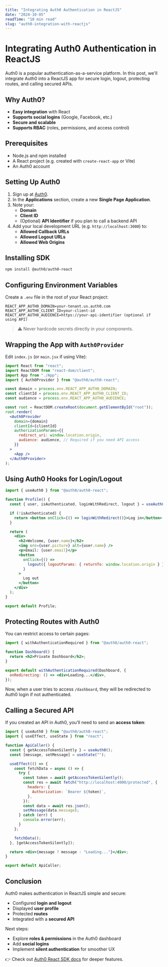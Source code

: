 ```yaml
---
title: "Integrating Auth0 Authentication in ReactJS"
date: "2024-10-05"
readTime: "10 min read"
slug: "auth0-integration-with-reactjs"
---
```


# Integrating Auth0 Authentication in ReactJS

Auth0 is a popular authentication-as-a-service platform. In this post, we'll integrate Auth0 into a ReactJS app for secure login, logout, protecting routes, and calling secured APIs.

## Why Auth0?

- **Easy integration** with React
- **Supports social logins** (Google, Facebook, etc.)
- **Secure and scalable**
- **Supports RBAC** (roles, permissions, and access control)

## Prerequisites

- Node.js and npm installed
- A React project (e.g. created with `create-react-app` or Vite)
- An Auth0 account

## Setting Up Auth0

1. Sign up at [Auth0](https://auth0.com/).
2. In the **Applications** section, create a new **Single Page Application**.
3. Note your:
   - **Domain**
   - **Client ID**
   - (Optional) **API Identifier** if you plan to call a backend API
4. Add your local development URL (e.g. `http://localhost:3000`) to:
   - **Allowed Callback URLs**
   - **Allowed Logout URLs**
   - **Allowed Web Origins**

## Installing SDK

```bash
npm install @auth0/auth0-react
```

## Configuring Environment Variables

Create a `.env` file in the root of your React project:

```env
REACT_APP_AUTH0_DOMAIN=your-tenant.us.auth0.com
REACT_APP_AUTH0_CLIENT_ID=your-client-id
REACT_APP_AUTH0_AUDIENCE=https://your-api-identifier (optional if using API)
```

> ⚠️ Never hardcode secrets directly in your components.

## Wrapping the App with `Auth0Provider`

Edit `index.js` (or `main.jsx` if using Vite):

```jsx
import React from "react";
import ReactDOM from "react-dom/client";
import App from "./App";
import { Auth0Provider } from "@auth0/auth0-react";

const domain = process.env.REACT_APP_AUTH0_DOMAIN;
const clientId = process.env.REACT_APP_AUTH0_CLIENT_ID;
const audience = process.env.REACT_APP_AUTH0_AUDIENCE;

const root = ReactDOM.createRoot(document.getElementById("root"));
root.render(
  <Auth0Provider
    domain={domain}
    clientId={clientId}
    authorizationParams={{
      redirect_uri: window.location.origin,
      audience: audience, // Required if you need API access
    }}
  >
    <App />
  </Auth0Provider>
);
```

## Using Auth0 Hooks for Login/Logout

```jsx
import { useAuth0 } from "@auth0/auth0-react";

function Profile() {
  const { user, isAuthenticated, loginWithRedirect, logout } = useAuth0();

  if (!isAuthenticated) {
    return <button onClick={() => loginWithRedirect()}>Log in</button>;
  }

  return (
    <div>
      <h2>Welcome, {user.name}</h2>
      <img src={user.picture} alt={user.name} />
      <p>Email: {user.email}</p>
      <button
        onClick={() =>
          logout({ logoutParams: { returnTo: window.location.origin } })
        }
      >
        Log out
      </button>
    </div>
  );
}

export default Profile;
```

## Protecting Routes with Auth0

You can restrict access to certain pages:

```jsx
import { withAuthenticationRequired } from "@auth0/auth0-react";

function Dashboard() {
  return <h2>Private Dashboard</h2>;
}

export default withAuthenticationRequired(Dashboard, {
  onRedirecting: () => <div>Loading...</div>,
});
```

Now, when a user tries to access `/dashboard`, they will be redirected to Auth0 login if not authenticated.

## Calling a Secured API

If you created an API in Auth0, you’ll need to send an **access token**:

```jsx
import { useAuth0 } from "@auth0/auth0-react";
import { useEffect, useState } from "react";

function ApiCaller() {
  const { getAccessTokenSilently } = useAuth0();
  const [message, setMessage] = useState("");

  useEffect(() => {
    const fetchData = async () => {
      try {
        const token = await getAccessTokenSilently();
        const res = await fetch("http://localhost:4000/protected", {
          headers: {
            Authorization: `Bearer ${token}`,
          },
        });
        const data = await res.json();
        setMessage(data.message);
      } catch (err) {
        console.error(err);
      }
    };

    fetchData();
  }, [getAccessTokenSilently]);

  return <div>{message ? message : "Loading..."}</div>;
}

export default ApiCaller;
```

## Conclusion

Auth0 makes authentication in ReactJS simple and secure:

- Configured **login and logout**
- Displayed **user profile**
- Protected **routes**
- Integrated with a **secured API**

Next steps:

- Explore **roles & permissions** in the Auth0 dashboard
- Add **social logins**
- Implement **silent authentication** for smoother UX

👉 Check out [Auth0 React SDK docs](https://auth0.com/docs/libraries/auth0-react) for deeper features.
